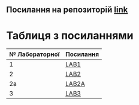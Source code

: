 ## Посилання на репозиторій [link](https://github.com/su115/ISTP.git)
# Таблиця з посиланнями
|№ Лабораторної|Посилання|
|---|---|
|1|[LAB1](https://github.com/su115/ISTP/tree/main/Lab1)|
|2|[LAB2](https://github.com/su115/ISTP/tree/main/Lab2)|
|2a|[LAB2A](https://github.com/su115/ISTP/tree/main/Lab2a)|
|3|[LAB3](https://github.com/su115/ISTP/tree/main/Lab3)|
